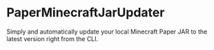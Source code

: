 # PaperMinecraftJarUpdater
Simply and automatically update your local Minecraft Paper JAR to the latest version right from the CLI.
